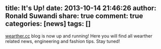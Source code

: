 title: It's Up!
date: 2013-10-14 21:46:26
author: Ronald Suwandi
share: true
comment: true
categories: [news]
tags: []
---
[wearther.cc](http://wearther.cc) blog is now up and running! Here you will find all wearther related news, engineering and fashion tips. Stay tuned!
